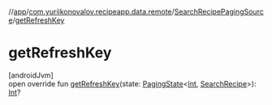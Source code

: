 //[app](../../../index.md)/[com.yuriikonovalov.recipeapp.data.remote](../index.md)/[SearchRecipePagingSource](index.md)/[getRefreshKey](get-refresh-key.md)

# getRefreshKey

[androidJvm]\
open override fun [getRefreshKey](get-refresh-key.md)(state: [PagingState](https://developer.android.com/reference/kotlin/androidx/paging/PagingState.html)&lt;[Int](https://kotlinlang.org/api/latest/jvm/stdlib/kotlin/-int/index.html), [SearchRecipe](../../com.yuriikonovalov.recipeapp.application.entities/-search-recipe/index.md)&gt;): [Int](https://kotlinlang.org/api/latest/jvm/stdlib/kotlin/-int/index.html)?
